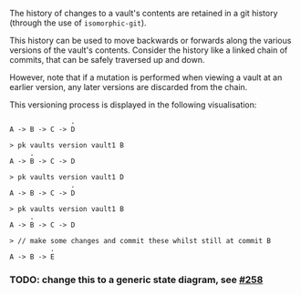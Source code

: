 The history of changes to a vault's contents are retained in a git history (through the use of `isomorphic-git`). 

This history can be used to move backwards or forwards along the various versions of the vault's contents. Consider the history like a linked chain of commits, that can be safely traversed up and down.

However, note that if a mutation is performed when viewing a vault at an earlier version, any later versions are discarded from the chain.

This versioning process is displayed in the following visualisation:

```
               .
A -> B -> C -> D

> pk vaults version vault1 B
     .
A -> B -> C -> D

> pk vaults version vault1 D
               .
A -> B -> C -> D

> pk vaults version vault1 B
     .
A -> B -> C -> D

> // make some changes and commit these whilst still at commit B
          .
A -> B -> E
```

### TODO: change this to a generic state diagram, see [#258](https://github.com/MatrixAI/js-polykey/issues/258)